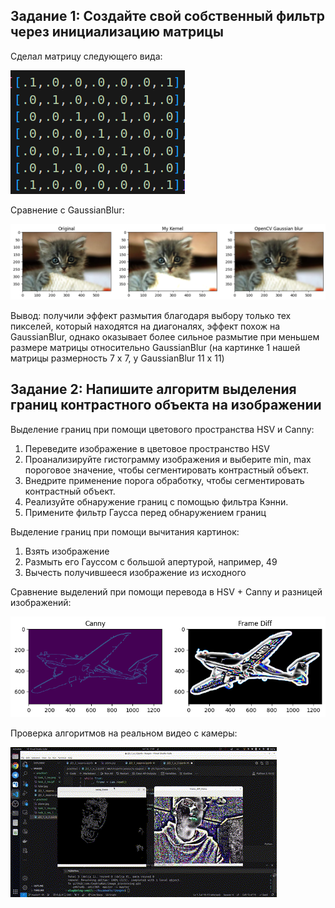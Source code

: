 ## Задание 1: Создайте свой собственный фильтр через инициализацию матрицы


Сделал матрицу следующего вида:

![](https://github.com/CepbluKot/image_processing/blob/master/practice2/task_1_res_2.png)

Сравнение с GaussianBlur:

![](https://github.com/CepbluKot/image_processing/blob/master/practice2/task_1_res.png)

Вывод: получили эффект размытия благодаря выбору только тех пикселей, который находятся на диагоналях, эффект похож на GaussianBlur, однако оказывает более сильное размытие при меньшем размере матрицы относительно GaussianBlur (на картинке 1 нашей матрицы размерность 7 х 7, у GaussianBlur 11 х 11)

## Задание 2: Напишите алгоритм выделения границ контрастного объекта на изображении

Выделение границ при помощи цветового пространства HSV и Canny:
1. Переведите изображение в цветовое пространство HSV
2. Проанализируйте гистограмму изображения и выберите min, max пороговое значение, чтобы сегментировать контрастный объект.
3. Внедрите применение порога обработку, чтобы сегментировать контрастный объект.
4. Реализуйте обнаружение границ с помощью фильтра Кэнни.
5. Примените фильтр Гаусса перед обнаружением границ


Выделение границ при помощи вычитания картинок:
1. Взять изображение
2. Размыть его Гауссом с большой апертурой, например, 49
3. Вычесть получившееся изображение из исходного


Сравнение выделений при помощи перевода в HSV + Canny и разницей изображений:

![](https://github.com/CepbluKot/image_processing/blob/master/practice2/task_2_res_1.png)

Проверка алгоритмов на реальном видео с камеры:

![](https://github.com/CepbluKot/image_processing/blob/master/practice2/task_2_res_2.gif)
